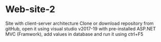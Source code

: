 # Web-site-2
Site with client-server architecture
Clone or download repository from gitHub, open it using visual studio v2017-19 with pre-installed ASP.NET MVC (Framwork), add values in database and run it using ctrl+F5